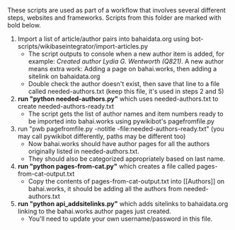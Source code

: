 These scripts are used as part of a workflow that involves several different steps, websites and frameworks. Scripts from this folder are marked with bold below.

1. Import a list of article/author pairs into bahaidata.org using bot-scripts/wikibaseintegrator/import-articles.py
   - The script outputs to console when a new author item is added, for example: *Created author Lydia G. Wentworth (Q821)*. A new author means extra work: Adding a page on bahai.works, then adding a sitelink on bahaidata.org
   - Double check the author doesn't exist, then save that line to a file called needed-authors.txt (keep this file, it's used in steps 2 and 5)
2. **run "python needed-authors.py"** which uses needed-authors.txt to create needed-authors-ready.txt
   - The script gets the list of author names and item numbers ready to be imported into bahai.works using pywikibot's pagefromfile.py
3. run "pwb pagefromfile.py -notitle -file:needed-authors-ready.txt" (you may call pywikibot differently, paths may be different too)
   - Now bahai.works should have author pages for all the authors originally listed in needed-authors.txt.
   - They should also be categorized appropriately based on last name.
4. **run "python pages-from-cat.py"** which creates a file called pages-from-cat-output.txt
   - Copy the contents of pages-from-cat-output.txt into [[Authors]] on bahai.works, it should be adding all the authors from needed-authors.txt
5. **run "python api_addsitelinks.py"** which adds sitelinks to bahaidata.org linking to the bahai.works author pages just created.
   - You'll need to update your own username/password in this file.
